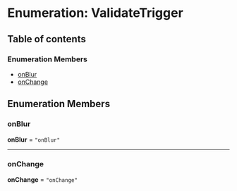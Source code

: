 # Enumeration: ValidateTrigger

## Table of contents

### Enumeration Members

* [onBlur](/auto-docs/fixed-layout-editor/enums/ValidateTrigger.md#onblur)
* [onChange](/auto-docs/fixed-layout-editor/enums/ValidateTrigger.md#onchange)

## Enumeration Members

### onBlur

**onBlur** = `"onBlur"`

***

### onChange

**onChange** = `"onChange"`
